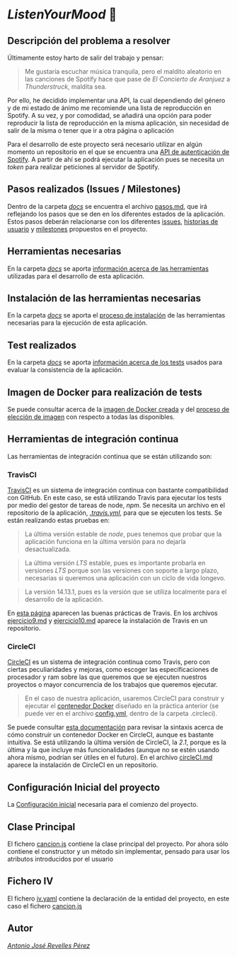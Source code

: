 # *ListenYourMood* :musical_note:

## Descripción del problema a resolver
Últimamente estoy harto de salir del trabajo y pensar:
  > Me gustaría escuchar música tranquila, pero el maldito aleatorio en las canciones de Spotify hace que pase de *El Concierto de Aranjuez* a *Thunderstruck*, maldita sea.
  
Por ello, he decidido implementar una API, la cual dependiendo del género y de mi estado de ánimo me recomiende una lista de reproducción en Spotify.
A su vez, y por comodidad, se añadirá una opción para poder reproducir la lista de reproducción en la misma aplicación, sin necesidad de salir de la misma o tener que ir a otra página o aplicación

Para el desarrollo de este proyecto será necesario utilizar en algún momento un repositorio en el que se encuentra una [API de autenticación de Spotify](https://github.com/spotify/web-api-auth-examples). A partir de ahí se podrá ejecutar la aplicación pues se necesita un *token* para realizar peticiones al servidor de Spotify.

## Pasos realizados (Issues / Milestones)

Dentro de la carpeta *[docs](https://github.com/AntonioRev/ListenYourMood/tree/master/docs)* se encuentra el archivo [pasos.md](https://github.com/AntonioRev/ListenYourMood/blob/master/docs/pasos.md), que irá reflejando los pasos que se den en los diferentes estados de la aplicación. Estos pasos deberán relacionarse con los diferentes [issues](https://github.com/AntonioRev/ListenYourMood/issues), [historias de usuario](https://github.com/AntonioRev/ListenYourMood/labels/user-stories) y [milestones](https://github.com/AntonioRev/ListenYourMood/milestones) propuestos en el proyecto.

## Herramientas necesarias
En la carpeta *[docs](https://github.com/AntonioRev/ListenYourMood/tree/master/docs)* se aporta [información acerca de las herramientas](https://github.com/AntonioRev/ListenYourMood/blob/master/docs/herramientas.md) utilizadas para el desarrollo de esta aplicación.

## Instalación de las herramientas necesarias
En la carpeta *[docs](https://github.com/AntonioRev/ListenYourMood/tree/master/docs)* se aporta el [proceso de instalación](https://github.com/AntonioRev/ListenYourMood/blob/master/docs/instalacionHerramientas.md) de las herramientas necesarias para la ejecución de esta aplicación.

## Test realizados
En la carpeta *[docs](https://github.com/AntonioRev/ListenYourMood/tree/master/docs)* se aporta [información acerca de los tests](https://github.com/AntonioRev/ListenYourMood/blob/master/docs/tests.md) usados para evaluar la consistencia de la aplicación.

## Imagen de Docker para realización de tests
Se puede consultar acerca de la [imagen de Docker creada](https://github.com/AntonioRev/ListenYourMood/blob/master/docs/Docker.md) y del [proceso de elección de imagen](https://github.com/AntonioRev/ListenYourMood/blob/master/docs/imagenesDocker.md) con respecto a todas las disponibles.

## Herramientas de integración continua
Las herramientas de integración continua que se están utilizando son:
### TravisCI
[TravisCI](https://travis-ci.com/) es un sistema de integración continua con bastante compatibilidad con GitHub. En este caso, se está utilizando Travis para ejecutar los tests por medio del gestor de tareas de node, *npm*. Se necesita un archivo en el repositorio de la aplicación, *[.travis.yml](https://github.com/antoniorev/ListenYourMood/blob/master/.travis.yml)*, para que se ejecuten los tests. Se están realizando estas pruebas en:
>La última versión estable de *node*, pues tenemos que probar que la aplicación funciona en la última versión para no dejarla desactualizada.

>La última versión *LTS* estable, pues es importante probarla en versiones *LTS* porque son las versiones con soporte a largo plazo, necesarias si queremos una aplicación con un ciclo de vida longevo. 

>La versión 14.13.1, pues es la versión que se utiliza localmente para el desarrollo de la aplicación.

En [esta página](https://docs.travis-ci.com/user/languages/javascript-with-nodejs/) aparecen las buenas prácticas de Travis.
En los archivos [ejercicio9.md](https://github.com/antoniorev/EjerciciosIV/blob/main/Milestone4/ejercicio9.md) y [ejercicio10.md](https://github.com/antoniorev/EjerciciosIV/blob/main/Milestone4/ejercicio10.md) aparece la instalación de Travis en un repositorio.

### CircleCI
[CircleCI](https://circleci.com/) es un sistema de integración continua como Travis, pero con ciertas peculiaridades y mejoras, como escoger las especificaciones de procesador y ram sobre las que queremos que se ejecuten nuestros proyectos o mayor concurrencia de los trabajos que queremos ejecutar.
>En el caso de nuestra aplicación, usaremos CircleCI para construir y ejecutar el [contenedor Docker](https://github.com/antoniorev/ListenYourMood/blob/master/Dockerfile) diseñado en la práctica anterior (se puede ver en el archivo [config.yml](https://github.com/antoniorev/ListenYourMood/blob/master/.circleci/config.yml), dentro de la carpeta .circleci). 

Se puede consultar [esta documentación](https://circleci.com/docs/2.0/building-docker-images/) para revisar la sintaxis acerca de cómo construir un contenedor Docker en CircleCI, aunque es bastante intuitiva. Se está utilizando la última versión de CircleCI, la *2.1*, porque es la última y la que incluye más funcionalidades (aunque no se estén usando ahora mismo, podrían ser útiles en el futuro).
En el archivo [circleCI.md](https://github.com/antoniorev/ListenYourMood/blob/master/docs/circleCI.md) aparece la instalación de CircleCI en un repositorio.

## Configuración Inicial del proyecto
La [Configuración inicial](https://github.com/AntonioRev/ListenYourMood/blob/master/docs/ConfiguracionInicial.md) necesaria para el comienzo del proyecto.

## Clase Principal
El fichero [cancion.js](https://github.com/AntonioRev/ListenYourMood/blob/master/src/cancion.js) contiene la clase principal del proyecto. Por ahora sólo contiene el constructor y un método sin implementar, pensado para usar los atributos introducidos por el usuario

## Fichero IV
El fichero [iv.yaml](https://github.com/AntonioRev/ListenYourMood/blob/master/iv.yaml) contiene la declaración de la entidad del proyecto, en este caso el fichero [cancion.js](https://github.com/AntonioRev/ListenYourMood/blob/master/src/cancion.js)

## Autor
*[Antonio José Revelles Pérez](https://github.com/AntonioRev)*
